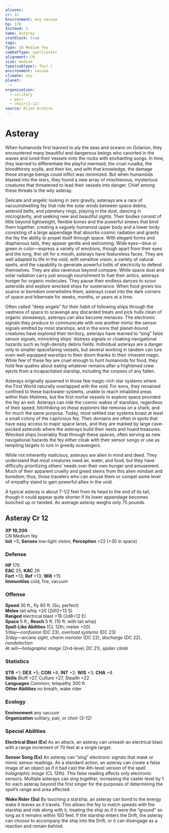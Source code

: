 ```yaml
---
aliases: 
cr: 12
Environment: any vacuum
hp: 170
Initmod: 5
name: Asteray
statblock: true
tags: 
Type: CN Medium fey
combatType: spellcaster
alignment: CN
size: medium
type(subtype): fey(-)
environment: vacuum
climate: any
planet:
  - 
organization:
  - solitary
  - pair
  - choir(3-12)
source: Alien Archive
---
```


# Asteray

When humanoids first learned to ply the seas and oceans on Golarion, they encountered many beautiful and dangerous beings who cavorted in the waves and lured their vessels onto the rocks with enchanting songs. In time, they learned to differentiate the playful mermaid, the cruel rusalka, the bloodthirsty scylla, and their kin, and with that knowledge, the damage these strange beings could inflict was minimized. But when humanoids blasted into the stars, they found a new array of mischievous, mysterious creatures that threatened to lead their vessels into danger. Chief among these threats is the wily asteray.

Delicate and angelic looking in zero gravity, asterays are a race of vacuumdwelling fey that ride the solar winds between space debris, asteroid belts, and planetary rings, playing in the dust, dancing in microgravity, and seeking new and beautiful sights. Their bodies consist of little beyond lightweight, flexible bones and the powerful sinews that bind them together, creating a vaguely humanoid upper body and a lower body consisting of a large appendage that absorbs cosmic radiation and grants the fey the ability to propel itself through space. With elegant forms and diaphanous tails, they appear gentle and welcoming. Wide eyes—blue or green in color—express a variety of emotions, though apart from their eyes and the long, thin slit for a mouth, asterays have featureless faces. They are well adapted to life in the void, with sensitive vision, a variety of natural spells, and the capability to generate powerful bolts of electricity to defend themselves. They are also ravenous beyond compare. While space dust and solar radiation carry just enough nourishment to fuel their antics, asterays hunger for organic molecules. They pause their endless dances to scour asteroids and explore wrecked ships for sustenance. When food grows too scarce or boredom overwhelms them, asterays crawl into the dark corners of space and hibernate for weeks, months, or years at a time.

Often called “deep angels” for their habit of following ships through the vastness of space to scavenge any discarded treats and pick hulls clean of organic stowaways, asterays can also become menaces. The electronic signals they produce to communicate with one another mimic the sensor signals emitted by most starships, and in the eons that planet-bound creatures have explored their territory, asterays have learned to “sing” false sensor signals, mimicking ships’ distress signals or cloaking navigational hazards such as high-density debris fields. Individual asterays are a danger only to smaller spacefaring vessels, but several working in tandem can lure even well-equipped warships to their doom thanks to their inherent magic. While few of these fey are cruel enough to hunt humanoids for food, they hold few qualms about eating whatever remains after a frightened crew ejects from a incapacitated starship, including the corpses of any fallen.

Asterays originally spawned in those few magic-rich star systems where the First World naturally overlapped with the void. For eons, they remained confined to these backwater systems, unable to reach inhabited areas within their lifetimes, but the first mortal vessels to explore space provided the fey an exit. Asterays can ride the cosmic wakes of starships, regardless of their speed, hitchhiking on these explorers like remoras on a shark, and for much the same purpose. Today, most settled star systems boast at least a small colony of the capricious fey. Their domains are often in spots that have easy access to major space lanes, and they are marked by large cave-pocked asteroids where the asterays build their nests and hoard treasures. Wrecked ships invariably float through these spaces, often serving as new navigational hazards the fey either cloak with their sensor songs or use as tempting targets to lure in greedy scavengers.

While not inherently malicious, asterays are alien in mind and deed. They understand that most creatures need air, water, and food, but they have difficulty prioritizing others’ needs over their own hunger and amusement. Much of their apparent cruelty and greed stems from this alien mindset and boredom; thus, those travelers who can amuse them or compel some level of empathy stand to gain powerful allies in the void.

A typical asteray is about 7-1/2 feet from its head to the end of its tail, though it could appear quite shorter if its lower appendage becomes bunched up or twisted. An average asteray weighs only 75 pounds.

## Asteray Cr 12

**XP 19,200**  
CN Medium fey  
**Init** +5; **Senses** low-light vision; **Perception** +22 (+30 in space)  

### Defense

**HP** 170  
**EAC** 25; **KAC** 26  
**Fort** +13; **Ref** +13; **Will** +15  
**Immunities** cold, fire, vacuum  

### Offense

**Speed** 30 ft., fly 60 ft. (Su, perfect)  
**Melee** tail whip +20 (2d12+13 S)  
**Ranged** electrical blast +18 (2d8+12 E)  
**Space** 5 ft.; **Reach** 5 ft. (10 ft. with tail whip)  
**Spell-Like Abilities** (CL 12th; melee +20)  
1/day—_confusion_ (DC 23), _overload systems_ (DC 23)  
3/day—_arcane sight_, _charm monster_ (DC 22), _discharge_ (DC 22), _nondetection_  
At will—_holographic image_ (2nd-level, DC 21), _spider climb_

### Statistics

**STR** +1; **DEX** +5; **CON** +4; **INT** +2; **WIS** +3; **CHA** +8  
**Skills** Bluff +27, Culture +27, Stealth +22  
**Languages** Common; telepathy 300 ft.  
**Other Abilities** no breath, wake rider

### Ecology

**Environment** any vacuum  
**Organization** solitary, pair, or choir (3-12)

### Special Abilities

**Electrical Blast (Ex)** As an attack, an asteray can unleash an electrical blast with a range increment of 70 feet at a single target.

**Sensor Song (Ex)** An asteray can “sing” electronic signals that mask or mimic sensor readings. As a standard action, an asteray can create a false image of an object as if it had cast the 4th-level version of the spell _holographic image_ (CL 12th). This false reading affects only electronic sensors. Multiple asterays can sing together, increasing the caster level by 1 for each asteray beyond the first singer for the purposes of determining the spell’s range and area affected.

**Wake Rider (Su)** By touching a starship, an asteray can bond to the energy wake it leaves as it travels. This allows the fey to match speeds with the starship and ride along with it, treating the ship as if it were the “ground” so long as it remains within 100 feet. If the starship enters the Drift, the asteray can choose to accompany the ship into the Drift, or it can disengage as a reaction and remain behind.


